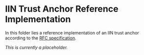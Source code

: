 <!--
 Copyright IBM Corp. All Rights Reserved.

 SPDX-License-Identifier: CC-BY-4.0
 -->
# IIN Trust Anchor Reference Implementation

In this folder lies a reference implementation of an IIN trust anchor according to the [RFC specification](https://github.com/hyperledger/cacti/weaver/blob/main/rfcs/models/identity/iin.md#trust-anchors).

_This is currently a placeholder._
